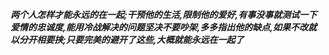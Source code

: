 ***两个人怎样才能永远的在一起;干预他的生活,限制他的爱好,有事没事就测试一下爱情的忠诚度,能用冷战解决的问题坚决不要吵架,多多指出他的缺点,如果不改就以分开相要挟;只要完美的避开了这些,大概就能永远在一起了***